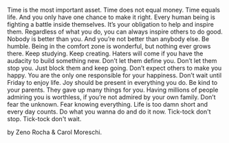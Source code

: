 Time is the most important asset.
Time does not equal money.
Time equals life.
And you only have one chance to make it right.
Every human being is fighting a battle inside themselves.
It’s your obligation to help and inspire them.
Regardless of what you do,
you can always inspire others to do good.
Nobody is better than you.
And you’re not better than anybody else.
Be humble.
Being in the comfort zone is wonderful,
but nothing ever grows there.
Keep studying.
Keep creating.
Haters will come if you have the audacity to build something new.
Don’t let them define you.
Don’t let them stop you.
Just block them and keep going.
Don’t expect others to make you happy.
You are the only one responsible for your happiness.
Don’t wait until Friday to enjoy life.
Joy should be present in everything you do.
Be kind to your parents.
They gave up many things for you.
Having millions of people admiring you is worthless,
if you’re not admired by your own family.
Don’t fear the unknown.
Fear knowing everything.
Life is too damn short and every day counts.
Do what you wanna do and do it now.
Tick-tock don't stop.
Tick-tock don't wait.

by Zeno Rocha & Carol Moreschi.